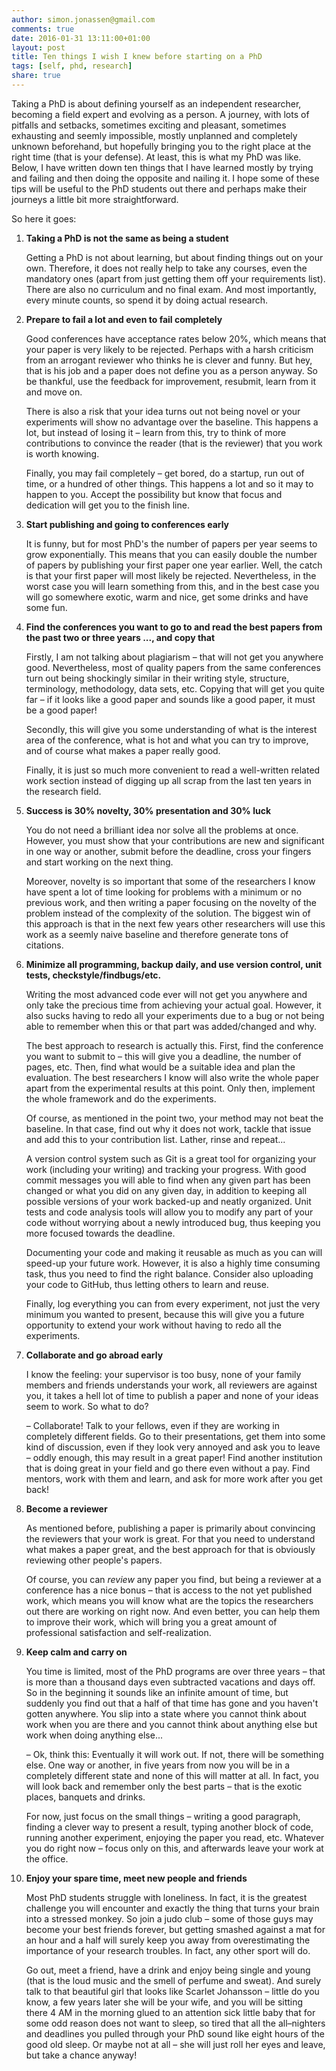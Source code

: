 ```yaml
---
author: simon.jonassen@gmail.com
comments: true
date: 2016-01-31 13:11:00+01:00
layout: post
title: Ten things I wish I knew before starting on a PhD
tags: [self, phd, research]
share: true
---
```


Taking a PhD is about defining yourself as an independent researcher, becoming a field expert and evolving as a person. A journey, with lots of pitfalls and setbacks, sometimes exciting and pleasant, sometimes exhausting and seemly impossible, mostly unplanned and completely unknown beforehand, but hopefully bringing you to the right place at the right time (that is your defense). At least, this is what my PhD was like. Below, I have written down ten things that I have learned mostly by trying and failing and then doing the opposite and nailing it. I hope some of these tips will be useful to the PhD students out there and perhaps make their journeys a little bit more straightforward.

So here it goes:

1. **Taking a PhD is not the same as being a student**
   
   Getting a PhD is not about learning, but about finding things out on your own. Therefore, it does not really help to take any courses, even the mandatory ones (apart from just getting them off your requirements list). There are also no curriculum and no final exam. And most importantly, every minute counts, so spend it by doing actual research.
   
2. **Prepare to fail a lot and even to fail completely**
   
   Good conferences have acceptance rates below 20%, which means that your paper is very likely to be rejected. Perhaps with a harsh criticism from an arrogant reviewer who thinks he is clever and funny. But hey, that is his job and a paper does not define you as a person anyway. So be thankful, use the feedback for improvement, resubmit, learn from it and move on.
   
   There is also a risk that your idea turns out not being novel or your experiments will show no advantage over the baseline. This happens a lot, but instead of losing it – learn from this, try to think of more contributions to convince the reader (that is the reviewer) that you work is worth knowing.
   
   Finally, you may fail completely – get bored, do a startup, run out of time, or a hundred of other things. This happens a lot and so it may to happen to you. Accept the possibility but know that focus and dedication will get you to the finish line.
   
3. **Start publishing and going to conferences early**
   
   It is funny, but for most PhD's the number of papers per year seems to grow exponentially. This means that you can easily double the number of papers by publishing your first paper one year earlier. Well, the catch is that your first paper will most likely be rejected. Nevertheless, in the worst case you will learn something from this, and in the best case you will go somewhere exotic, warm and nice, get some drinks and have some fun.
   
4. **Find the conferences you want to go to and read the best papers from the past two or three years ..., and copy that**
   
   Firstly, I am not talking about plagiarism – that will not get you anywhere good. Nevertheless, most of quality papers from the same conferences turn out being shockingly similar in their writing style, structure, terminology, methodology, data sets, etc. Copying that will get you quite far – if it looks like a good paper and sounds like a good paper, it must be a good paper!
   
   Secondly, this will give you some understanding of what is the interest area of the conference, what is hot and what you can try to improve, and of course what makes a paper really good.
   
   Finally, it is just so much more convenient to read a well-written related work section instead of digging up all scrap from the last ten years in the research field.
   
5. **Success is 30% novelty, 30% presentation and 30% luck**
   
   You do not need a brilliant idea nor solve all the problems at once. However, you must show that your contributions are new and significant in one way or another, submit before the deadline, cross your fingers and start working on the next thing.
   
   Moreover, novelty is so important that some of the researchers I know have spent a lot of time looking for problems with a minimum or no previous work, and then writing a paper focusing on the novelty of the problem instead of the complexity of the solution. The biggest win of this approach is that in the next few years other researchers will use this work as a seemly naive baseline and therefore generate tons of citations.
   
6. **Minimize all programming, backup daily, and use version control, unit tests, checkstyle/findbugs/etc.**
   
   Writing the most advanced code ever will not get you anywhere and only take the precious time from achieving your actual goal. However, it also sucks having to redo all your experiments due to a bug or not being able to remember when this or that part was added/changed and why. 
   
   The best approach to research is actually this. First, find the conference you want to submit to – this will give you a deadline, the number of pages, etc. Then, find what would be a suitable idea and plan the evaluation. The best researchers I know will also write the whole paper apart from the experimental results at this point. Only then, implement the whole framework and do the experiments.
   
   Of course, as mentioned in the point two, your method may not beat the baseline. In that case, find out why it does not work, tackle that issue and add this to your contribution list. Lather, rinse and repeat...
   
   A version control system such as Git is a great tool for organizing your work (including your writing) and tracking your progress. With good commit messages you will able to find when any given part has been changed or what you did on any given day, in addition to keeping all possible versions of your work backed-up and neatly organized. Unit tests and code analysis tools will allow you to modify any part of your code without worrying about a newly introduced bug, thus keeping you more focused towards the deadline. 
   
   Documenting your code and making it reusable as much as you can will speed-up your future work. However, it is also a highly time consuming task, thus you need to find the right balance. Consider also uploading your code to GitHub, thus letting others to learn and reuse.
   
   Finally, log everything you can from every experiment, not just the very minimum you wanted to present, because this will give you a future opportunity to extend your work without having to redo all the experiments.
   
7. **Collaborate and go abroad early**
   
   I know the feeling: your supervisor is too busy, none of your family members and friends understands your work, all reviewers are against you, it takes a hell lot of time to publish a paper and none of your ideas seem to work. So what to do? 
   
   – Collaborate! Talk to your fellows, even if they are working in completely different fields. Go to their presentations, get them into some kind of discussion, even if they look very annoyed and ask you to leave – oddly enough, this may result in a great paper!  Find another institution that is doing great in your field and go there even without a pay. Find mentors, work with them and learn, and ask for more work after you get back!
   
8. **Become a reviewer**
   
   As mentioned before, publishing a paper is primarily about convincing the reviewers that your work is great. For that you need to understand what makes a paper great, and the best approach for that is obviously reviewing other people's papers.
   
   Of course, you can *review* any paper you find, but being a reviewer at a conference has a nice bonus – that is access to the not yet published work, which means you will know what are the topics the researchers out there are working on right now. And even better, you can help them to improve their work, which will bring you a great amount of professional satisfaction and self-realization.
   
9. **Keep calm and carry on**
   
   You time is limited, most of the PhD programs are over three years – that is more than a thousand days even subtracted vacations and days off. So in the beginning it sounds like an infinite amount of time, but suddenly you find out that a half of that time has gone and you haven't gotten anywhere. You slip into a state where you cannot think about work when you are there and you cannot think about anything else but work when doing anything else...
   
   – Ok, think this: Eventually it will work out. If not, there will be something else. One way or another, in five years from now you will be in a completely different state and none of this will matter at all. In fact, you will look back and remember only the best parts – that is the exotic places, banquets and drinks.
   
   For now, just focus on the small things – writing a good paragraph, finding a clever way to present a result, typing another block of code, running another experiment, enjoying the paper you read, etc. Whatever you do right now – focus only on this, and afterwards leave your work at the office.
   
10. **Enjoy your spare time, meet new people and friends**
    
    Most PhD students struggle with loneliness. In fact, it is the greatest challenge you will encounter and exactly the thing that turns your brain into a stressed monkey. So join a judo club – some of those guys may become your best friends forever, but getting smashed against a mat for an hour and a half will surely keep you away from overestimating the importance of your research troubles. In fact, any other sport will do.
    
    Go out, meet a friend, have a drink and enjoy being single and young (that is the loud music and the smell of perfume and sweat). And surely talk to that beautiful girl that looks like Scarlet Johansson – little do you know, a few years later she will be your wife, and you will be sitting there 4 AM in the morning glued to an attention sick little baby that for some odd reason does not want to sleep, so tired that all the all–nighters and deadlines you pulled through your PhD sound like eight hours of the good old sleep. Or maybe not at all – she will just roll her eyes and leave, but take a chance anyway!
